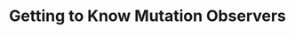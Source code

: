 ---
title: Getting to Know Mutation Observers
authors:
- tiffany-brown
tags:
- TAG
- layout: article
---